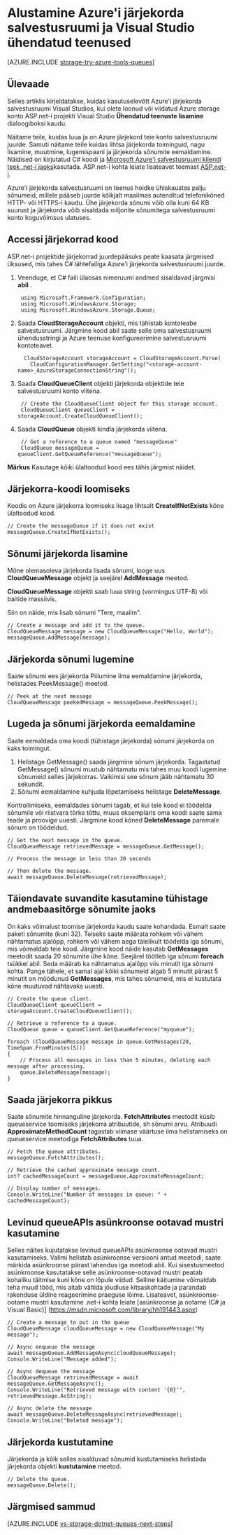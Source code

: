 <properties
    pageTitle="Alustamine järjekorda salvestusruumi ja Visual Studio ühendatud teenused (ASP.net-i) | Microsoft Azure'i"
    description="Kuidas alustada, kasutades Azure järjekorda salvestusruumi ASP.net-i projekti Visual Studio pärast salvestusruumi Visual Studio abil kontoga ühenduse ühendatud teenused"
    services="storage"
    documentationCenter=""
    authors="TomArcher"
    manager="douge"
    editor=""/>

<tags
    ms.service="storage"
    ms.workload="web"
    ms.tgt_pltfrm="vs-getting-started"
    ms.devlang="na"
    ms.topic="article"
    ms.date="08/15/2016"
    ms.author="tarcher"/>

# <a name="get-started-with-azure-queue-storage-and-visual-studio-connected-services"></a>Alustamine Azure'i järjekorda salvestusruumi ja Visual Studio ühendatud teenused

[AZURE.INCLUDE [storage-try-azure-tools-queues](../../includes/storage-try-azure-tools-queues.md)]

## <a name="overview"></a>Ülevaade

Selles artiklis kirjeldatakse, kuidas kasutuselevõtt Azure'i järjekorda salvestusruumi Visual Studios, kui olete loonud või viidatud Azure storage konto ASP.net-i projekti Visual Studio **Ühendatud teenuste lisamine** dialoogiboksi kaudu.

Näitame teile, kuidas luua ja on Azure järjekord teie konto salvestusruumi juurde. Samuti näitame teile kuidas lihtsa järjekorda toiminguid, nagu lisamine, muutmine, lugemispaani ja järjekorda sõnumite eemaldamine. Näidised on kirjutatud C# koodi ja [Microsoft Azure'i salvestusruumi kliendi teek .net-i jaoks](https://msdn.microsoft.com/library/azure/dn261237.aspx)kasutada. ASP.net-i kohta leiate lisateavet teemast [ASP.net-i](http://www.asp.net).

Azure'i järjekorda salvestusruumi on teenus hoidke ühiskaustas palju sõnumeid, millele pääseb juurde kõikjalt maailmas autenditud telefonikõned HTTP- või HTTPS-i kaudu. Ühe järjekorda sõnumi võib olla kuni 64 KB suurust ja järjekorda võib sisaldada miljonite sõnumitega salvestusruumi konto koguvõimsus ulatuses.

## <a name="access-queues-in-code"></a>Accessi järjekorrad kood

ASP.net-i projektide järjekorrad juurdepääsuks peate kaasata järgmised üksused, mis tahes C# lähtefailiga Azure'i järjekorda salvestusruumi juurde.

1. Veenduge, et C# faili ülaosas nimeruumi andmed sisaldavad järgmisi **abil** .

        using Microsoft.Framework.Configuration;
        using Microsoft.WindowsAzure.Storage;
        using Microsoft.WindowsAzure.Storage.Queue;

2. Saada **CloudStorageAccount** objekti, mis tähistab kontoteabe salvestusruumi. Järgmine kood abil saate selle oma salvestusruumi ühendusstringi ja Azure teenuse konfigureerimine salvestusruumi kontoteavet.

         CloudStorageAccount storageAccount = CloudStorageAccount.Parse(
           CloudConfigurationManager.GetSetting("<storage-account-name>_AzureStorageConnectionString"));

3. Saada **CloudQueueClient** objekti järjekorda objektide teie salvestusruumi konto viitena.  

        // Create the CloudQueueClient object for this storage account.
        CloudQueueClient queueClient = storageAccount.CreateCloudQueueClient();

4. Saada **CloudQueue** objekti kindla järjekorda viitena.

        // Get a reference to a queue named "messageQueue"
        CloudQueue messageQueue = queueClient.GetQueueReference("messageQueue");


**Märkus** Kasutage kõiki ülaltoodud kood ees tähis järgmist näidet.

## <a name="create-a-queue-in-code"></a>Järjekorra-koodi loomiseks

Koodis on Azure järjekorra loomiseks lisage lihtsalt **CreateIfNotExists** kõne ülaltoodud kood.

    // Create the messageQueue if it does not exist
    messageQueue.CreateIfNotExists();

## <a name="add-a-message-to-a-queue"></a>Sõnumi järjekorda lisamine

Mõne olemasoleva järjekorda lisada sõnumi, looge uus **CloudQueueMessage** objekt ja seejärel **AddMessage** meetod.

**CloudQueueMessage** objekti saab luua string (vormingus UTF-8) või baitide massiivis.

Siin on näide, mis lisab sõnumi "Tere, maailm".

    // Create a message and add it to the queue.
    CloudQueueMessage message = new CloudQueueMessage("Hello, World");
    messageQueue.AddMessage(message);

## <a name="read-a-message-in-a-queue"></a>Järjekorda sõnumi lugemine

Saate sõnumi ees järjekorda Piilumine ilma eemaldamine järjekorda, helistades PeekMessage() meetod.

    // Peek at the next message
    CloudQueueMessage peekedMessage = messageQueue.PeekMessage();

## <a name="read-and-remove-a-message-in-a-queue"></a>Lugeda ja sõnumi järjekorda eemaldamine

Saate eemaldada oma koodi (tühistage järjekorda) sõnumi järjekorda on kaks toimingut.
1. Helistage GetMessage() saada järgmine sõnum järjekorda. Tagastatud GetMessage() sõnumi muutub nähtamatu mis tahes muu koodi lugemine sõnumeid selles järjekorras. Vaikimisi see sõnum jääb nähtamatu 30 sekundit.
2.  Sõnumi eemaldamine kuhjuda lõpetamiseks helistage **DeleteMessage**.

Kontrollimiseks, eemaldades sõnumi tagab, et kui teie kood ei töödelda sõnumile või riistvara tõrke tõttu, muus eksemplaris oma koodi saate sama teade ja proovige uuesti. Järgmine kood kõned **DeleteMessage** paremale sõnum on töödeldud.

    // Get the next message in the queue.
    CloudQueueMessage retrievedMessage = messageQueue.GetMessage();

    // Process the message in less than 30 seconds

    // Then delete the message.
    await messageQueue.DeleteMessage(retrievedMessage);


## <a name="use-additional-options-for-de-queuing-messages"></a>Täiendavate suvandite kasutamine tühistage andmebaasitõrge sõnumite jaoks

On kaks võimalust toomise järjekorda kaudu saate kohandada.
Esmalt saate paketi sõnumite (kuni 32). Teiseks saate määrata rohkem või vähem nähtamatus ajalõpp, rohkem või vähem aega täielikult töödelda iga sõnumi, mis võimaldab teie kood. Järgmine kood näide kasutab **GetMessages** meetodit saada 20 sõnumite ühe kõne. Seejärel töötleb iga sõnumi **foreach** tsükkel abil. Seda määrab ka nähtamatus ajalõpp viis minutit iga sõnumi kohta. Pange tähele, et samal ajal kõiki sõnumeid algab 5 minutit pärast 5 minutit on möödunud **GetMessages**, mis tahes sõnumeid, mis ei kustutata kõne muutuvad nähtavaks uuesti.

    // Create the queue client.
    CloudQueueClient queueClient = storageAccount.CreateCloudQueueClient();

    // Retrieve a reference to a queue.
    CloudQueue queue = queueClient.GetQueueReference("myqueue");

    foreach (CloudQueueMessage message in queue.GetMessages(20, TimeSpan.FromMinutes(5)))
    {
        // Process all messages in less than 5 minutes, deleting each message after processing.
        queue.DeleteMessage(message);
    }

## <a name="get-the-queue-length"></a>Saada järjekorra pikkus

Saate sõnumite hinnanguline järjekorda. **FetchAttributes** meetodit küsib queueservice toomiseks järjekorra atribuutide, sh sõnumi arvu. Atribuudi **ApproximateMethodCount** tagastab viimase väärtuse ilma helistamiseks on queueservice meetodiga **FetchAttributes** tuua.

    // Fetch the queue attributes.
    messageQueue.FetchAttributes();

    // Retrieve the cached approximate message count.
    int? cachedMessageCount = messageQueue.ApproximateMessageCount;

    // Display number of messages.
    Console.WriteLine("Number of messages in queue: " + cachedMessageCount);

## <a name="use-async-await-pattern-with-common-queueapis"></a>Levinud queueAPIs asünkroonse ootavad mustri kasutamine

Selles näites kujutatakse levinud queueAPIs asünkroonse ootavad mustri kasutamiseks. Valimi helistab asünkroonse versiooni antud meetodi, saate märkida asünkroonse pärast lahendus iga meetodi abil. Kui sisestusmeetod asünkroonse kasutatakse selle asünkroonse-ootavad mustri peatab kohaliku täitmise kuni kõne on lõpule viidud. Selline käitumine võimaldab teha muud tööd, mis aitab vältida jõudluse kitsaskohtade ja parandab rakenduse üldine reageerimine praeguse lõime. Lisateavet, asünkroonse-ootame mustri kasutamine .net-i kohta leiate [asünkroonse ja ootame (C# ja Visual Basic)] (https://msdn.microsoft.com/library/hh191443.aspx)

    // Create a message to put in the queue
    CloudQueueMessage cloudQueueMessage = new CloudQueueMessage("My message");

    // Async enqueue the message
    await messageQueue.AddMessageAsync(cloudQueueMessage);
    Console.WriteLine("Message added");

    // Async dequeue the message
    CloudQueueMessage retrievedMessage = await messageQueue.GetMessageAsync();
    Console.WriteLine("Retrieved message with content '{0}'", retrievedMessage.AsString);

    // Async delete the message
    await messageQueue.DeleteMessageAsync(retrievedMessage);
    Console.WriteLine("Deleted message");

## <a name="delete-a-queue"></a>Järjekorda kustutamine

Järjekorda ja kõik selles sisalduvad sõnumid kustutamiseks helistada järjekorda objekti **kustutamine** meetod.

    // Delete the queue.
    messageQueue.Delete();

## <a name="next-steps"></a>Järgmised sammud

[AZURE.INCLUDE [vs-storage-dotnet-queues-next-steps](../../includes/vs-storage-dotnet-queues-next-steps.md)]